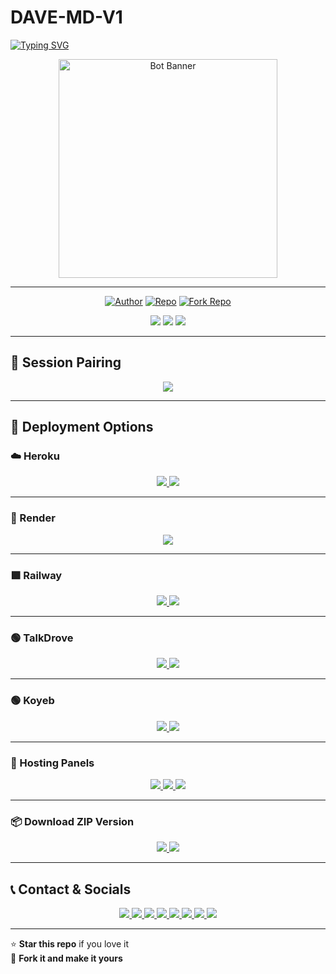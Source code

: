 # DAVE-MD-V1

<a href="https://git.io/typing-svg">
  <img src="https://readme-typing-svg.demolab.com?font=Black+Ops+One&size=50&pause=1000&color=1BAFBAFF&center=true&width=910&height=100&lines=THANKS+FOR+CHOOSING+DAVE-MD-V1;MULTI-DEVICE+WHATSAPP+BOT;CREATED+BY+GIFTED+DAVE;UPDATED+2025" alt="Typing SVG" />
</a>

<p align="center">
  <img src="https://files.catbox.moe/s43ngb.jpg" width="350" alt="Bot Banner"/>
</p>

---

<p align="center">
  <a href="https://github.com/gifteddaves"><img title="Author" src="https://img.shields.io/badge/Author-Gifted%20Dave-blue?style=for-the-badge&logo=github"></a>
  <a href="https://github.com/gifteddaves/Dave-Md-V1"><img title="Repo" src="https://img.shields.io/badge/View%20Source-Dave--Md--V1-success?style=for-the-badge&logo=github"></a>
  <a href="https://github.com/gifteddaves/Dave-Md-V1/fork"><img title="Fork Repo" src="https://img.shields.io/badge/Fork%20Repo-Click%20Here-yellow?style=for-the-badge&logo=github"></a>
</p>

<p align="center">
  <img src="https://img.shields.io/github/stars/gifteddaves/Dave-Md-V1?style=social" />
  <img src="https://img.shields.io/github/forks/gifteddaves/Dave-Md-V1?style=social" />
  <img src="https://img.shields.io/github/issues/gifteddaves/Dave-Md-V1?style=social" />
</p>

---

## 🔐 Session Pairing

<p align="center">
  <a href="https://davesxmd-03209e7609ef.herokuapp.com/">
    <img src="https://img.shields.io/badge/Open%20Pairing%20Site-Dave--Md--V1-green?style=for-the-badge&logo=whatsapp" />
  </a>
</p>

---

## 🚀 Deployment Options

### ☁️ Heroku

<p align="center">
  <a href="https://signup.heroku.com/">
    <img src="https://img.shields.io/badge/Create%20Heroku%20Account-6f42c1?style=for-the-badge&logo=heroku" />
  </a>
  <a href="https://dashboard.heroku.com/new?template=https://github.com/gifteddaves/Dave-Md-V1">
    <img src="https://img.shields.io/badge/Deploy%20to%20Heroku-purple?style=for-the-badge&logo=heroku" />
  </a>
</p>

---

### 🔴 Render

<p align="center">
  <a href="https://dashboard.render.com">
    <img src="https://img.shields.io/badge/Deploy%20to%20Render-ff2b2b?style=for-the-badge&logo=render" />
  </a>
</p>



---

### 🟩 Railway

<p align="center">
  <a href="https://railway.app/login">
    <img src="https://img.shields.io/badge/Create%20Railway%20Account-0e2d57?style=for-the-badge&logo=railway" />
  </a>
  <a href="https://railway.app/new/template?template=https://github.com/gifteddaves/Dave-Md-V1">
    <img src="https://img.shields.io/badge/Deploy%20to%20Railway-black?style=for-the-badge&logo=railway" />
  </a>
</p>

---

### 🟢 TalkDrove

<p align="center">
  <a href="https://talkdrove.com/login">
    <img src="https://img.shields.io/badge/Sign%20in%20to%20TalkDrove-blue?style=for-the-badge&logo=google" />
  </a>
  <a href="https://talkdrove.com/deploy">
    <img src="https://img.shields.io/badge/Deploy%20on%20TalkDrove-green?style=for-the-badge&logo=node.js" />
  </a>
</p>

---
### 🟢 Koyeb

<p align="center">
  <a href="https://app.koyeb.com/login">
    <img src="https://img.shields.io/badge/Sign%20in%20to%20Koyeb-blue?style=for-the-badge&logo=koyeb" />
  </a>
  <a href="https://app.koyeb.com/new">
    <img src="https://img.shields.io/badge/Deploy%20on%20Koyeb-green?style=for-the-badge&logo=node.js" />
  </a>
</p>

---


### 🧰 Hosting Panels

<p align="center">
  <a href="https://bot-hosting.net/?aff=1259151615210819614">
    <img src="https://img.shields.io/badge/Bot%20Hosting-25D366?style=for-the-badge&logo=whatsapp" />
  </a>
  <a href="https://daki.cc/?aff=1259151615210819614">
    <img src="https://img.shields.io/badge/Daki%20Panel-ffcc00?style=for-the-badge&logo=zap" />
  </a>
  <a href="https://solarhosting.cc/?aff=1259151615210819614">
    <img src="https://img.shields.io/badge/Solar%20Hosting-f4d03f?style=for-the-badge&logo=sun" />
  </a>
</p>

---

### 📦 Download ZIP Version

<p align="center">
  <a href="https://www.mediafire.com/file/8mz179kpfz2x5az/DAVE_XMD.zip/file">
    <img src="https://img.shields.io/badge/Download%20ZIP-MediaFire-blue?style=for-the-badge&logo=mediafire" />
  </a>
  <a href="https://scalingo.com/">
    <img src="https://img.shields.io/badge/Deploy%20on%20Scalingo-orange?style=for-the-badge&logo=cloudflare" />
  </a>
</p>

---

## 📞 Contact & Socials

<p align="center">
  <a href="https://wa.me/254104260236">
    <img src="https://img.shields.io/badge/Contact%20Me-WhatsApp-25D366?style=for-the-badge&logo=whatsapp" />
  </a>
  <a href="https://chat.whatsapp.com/CaPeB0sVRTrL3aG6asYeAC">
    <img src="https://img.shields.io/badge/Join%20Group-green?style=for-the-badge&logo=whatsapp" />
  </a>
  <a href="https://whatsapp.com/channel/0029VbApvFQ2Jl84lhONkc3k">
    <img src="https://img.shields.io/badge/WhatsApp%20Channel-25D366?style=for-the-badge&logo=whatsapp" />
  </a>
  <a href="https://www.youtube.com/@davlodavlo19">
    <img src="https://img.shields.io/badge/YouTube-davlodavlo19-red?style=for-the-badge&logo=youtube" />
  </a>
  <a href="https://github.com/gifteddaves">
    <img src="https://img.shields.io/badge/GitHub-gifteddaves-black?style=for-the-badge&logo=github" />
  </a>
  <a href="https://www.instagram.com/_gifted_dave/profilecard/?igsh=MWFjZHdmcm4zMGkzNw==">
    <img src="https://img.shields.io/badge/Instagram-_gifted_dave-E4405F?style=for-the-badge&logo=instagram" />
  </a>
  <a href="https://t.me/Digladoo">
    <img src="https://img.shields.io/badge/Telegram-Digladoo-0088cc?style=for-the-badge&logo=telegram" />
  </a>
  <a href="https://www.facebook.com/Davlodavlo19">
    <img src="https://img.shields.io/badge/Facebook-Davlodavlo19-1877F2?style=for-the-badge&logo=facebook" />
  </a>
</p>

---

⭐ **Star this repo** if you love it  
🍴 **Fork it and make it yours**

